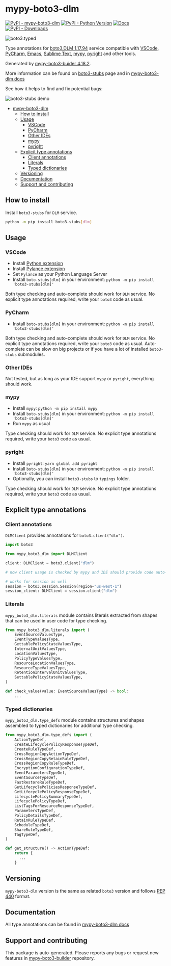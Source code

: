 <a id="mypy-boto3-dlm"></a>

# mypy-boto3-dlm

[![PyPI - mypy-boto3-dlm](https://img.shields.io/pypi/v/mypy-boto3-dlm.svg?color=blue)](https://pypi.org/project/mypy-boto3-dlm)
[![PyPI - Python Version](https://img.shields.io/pypi/pyversions/mypy-boto3-dlm.svg?color=blue)](https://pypi.org/project/mypy-boto3-dlm)
[![Docs](https://img.shields.io/readthedocs/mypy-boto3-builder.svg?color=blue)](https://mypy-boto3-builder.readthedocs.io/)
[![PyPI - Downloads](https://img.shields.io/pypi/dw/mypy-boto3-dlm?color=blue)](https://pypistats.org/packages/mypy-boto3-dlm)

![boto3.typed](https://github.com/vemel/mypy_boto3_builder/raw/master/logo.png)

Type annotations for
[boto3.DLM 1.17.94](https://boto3.amazonaws.com/v1/documentation/api/1.17.94/reference/services/dlm.html#DLM)
service compatible with [VSCode](https://code.visualstudio.com/),
[PyCharm](https://www.jetbrains.com/pycharm/),
[Emacs](https://www.gnu.org/software/emacs/),
[Sublime Text](https://www.sublimetext.com/),
[mypy](https://github.com/python/mypy),
[pyright](https://github.com/microsoft/pyright) and other tools.

Generated by
[mypy-boto3-buider 4.18.2](https://github.com/vemel/mypy_boto3_builder).

More information can be found on
[boto3-stubs](https://pypi.org/project/boto3-stubs/) page and in
[mypy-boto3-dlm docs](https://vemel.github.io/boto3_stubs_docs/mypy_boto3_dlm/)

See how it helps to find and fix potential bugs:

![boto3-stubs demo](https://github.com/vemel/mypy_boto3_builder/raw/master/demo.gif)

- [mypy-boto3-dlm](#mypy-boto3-dlm)
  - [How to install](#how-to-install)
  - [Usage](#usage)
    - [VSCode](#vscode)
    - [PyCharm](#pycharm)
    - [Other IDEs](#other-ides)
    - [mypy](#mypy)
    - [pyright](#pyright)
  - [Explicit type annotations](#explicit-type-annotations)
    - [Client annotations](#client-annotations)
    - [Literals](#literals)
    - [Typed dictionaries](#typed-dictionaries)
  - [Versioning](#versioning)
  - [Documentation](#documentation)
  - [Support and contributing](#support-and-contributing)

<a id="how-to-install"></a>

## How to install

Install `boto3-stubs` for `DLM` service.

```bash
python -m pip install boto3-stubs[dlm]
```

<a id="usage"></a>

## Usage

<a id="vscode"></a>

### VSCode

- Install
  [Python extension](https://marketplace.visualstudio.com/items?itemName=ms-python.python)
- Install
  [Pylance extension](https://marketplace.visualstudio.com/items?itemName=ms-python.vscode-pylance)
- Set `Pylance` as your Python Language Server
- Install `boto-stubs[dlm]` in your environment:
  `python -m pip install 'boto3-stubs[dlm]'`

Both type checking and auto-complete should work for `DLM` service. No explicit
type annotations required, write your `boto3` code as usual.

<a id="pycharm"></a>

### PyCharm

- Install `boto-stubs[dlm]` in your environment:
  `python -m pip install 'boto3-stubs[dlm]'`

Both type checking and auto-complete should work for `DLM` service. No explicit
type annotations required, write your `boto3` code as usual. Auto-complete can
be slow on big projects or if you have a lot of installed `boto3-stubs`
submodules.

<a id="other-ides"></a>

### Other IDEs

Not tested, but as long as your IDE support `mypy` or `pyright`, everything
should work.

<a id="mypy"></a>

### mypy

- Install `mypy`: `python -m pip install mypy`
- Install `boto-stubs[dlm]` in your environment:
  `python -m pip install 'boto3-stubs[dlm]'`
- Run `mypy` as usual

Type checking should work for `DLM` service. No explicit type annotations
required, write your `boto3` code as usual.

<a id="pyright"></a>

### pyright

- Install `pyright`: `yarn global add pyright`
- Install `boto-stubs[dlm]` in your environment:
  `python -m pip install 'boto3-stubs[dlm]'`
- Optionally, you can install `boto3-stubs` to `typings` folder.

Type checking should work for `DLM` service. No explicit type annotations
required, write your `boto3` code as usual.

<a id="explicit-type-annotations"></a>

## Explicit type annotations

<a id="client-annotations"></a>

### Client annotations

`DLMClient` provides annotations for `boto3.client("dlm")`.

```python
import boto3

from mypy_boto3_dlm import DLMClient

client: DLMClient = boto3.client("dlm")

# now client usage is checked by mypy and IDE should provide code auto-complete

# works for session as well
session = boto3.session.Session(region="us-west-1")
session_client: DLMClient = session.client("dlm")
```

<a id="literals"></a>

### Literals

`mypy_boto3_dlm.literals` module contains literals extracted from shapes that
can be used in user code for type checking.

```python
from mypy_boto3_dlm.literals import (
    EventSourceValuesType,
    EventTypeValuesType,
    GettablePolicyStateValuesType,
    IntervalUnitValuesType,
    LocationValuesType,
    PolicyTypeValuesType,
    ResourceLocationValuesType,
    ResourceTypeValuesType,
    RetentionIntervalUnitValuesType,
    SettablePolicyStateValuesType,
)

def check_value(value: EventSourceValuesType) -> bool:
    ...
```

<a id="typed-dictionaries"></a>

### Typed dictionaries

`mypy_boto3_dlm.type_defs` module contains structures and shapes assembled to
typed dictionaries for additional type checking.

```python
from mypy_boto3_dlm.type_defs import (
    ActionTypeDef,
    CreateLifecyclePolicyResponseTypeDef,
    CreateRuleTypeDef,
    CrossRegionCopyActionTypeDef,
    CrossRegionCopyRetainRuleTypeDef,
    CrossRegionCopyRuleTypeDef,
    EncryptionConfigurationTypeDef,
    EventParametersTypeDef,
    EventSourceTypeDef,
    FastRestoreRuleTypeDef,
    GetLifecyclePoliciesResponseTypeDef,
    GetLifecyclePolicyResponseTypeDef,
    LifecyclePolicySummaryTypeDef,
    LifecyclePolicyTypeDef,
    ListTagsForResourceResponseTypeDef,
    ParametersTypeDef,
    PolicyDetailsTypeDef,
    RetainRuleTypeDef,
    ScheduleTypeDef,
    ShareRuleTypeDef,
    TagTypeDef,
)

def get_structure() -> ActionTypeDef:
    return {
      ...
    }
```

<a id="versioning"></a>

## Versioning

`mypy-boto3-dlm` version is the same as related `boto3` version and follows
[PEP 440](https://www.python.org/dev/peps/pep-0440/) format.

<a id="documentation"></a>

## Documentation

All type annotations can be found in
[mypy-boto3-dlm docs](https://vemel.github.io/boto3_stubs_docs/mypy_boto3_dlm/)

<a id="support-and-contributing"></a>

## Support and contributing

This package is auto-generated. Please reports any bugs or request new features
in [mypy-boto3-builder](https://github.com/vemel/mypy_boto3_builder/issues/)
repository.
